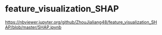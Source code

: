 # feature_visualization_SHAP
https://nbviewer.jupyter.org/github/ZhouJialiang48/feature_visualization_SHAP/blob/master/SHAP.ipynb
